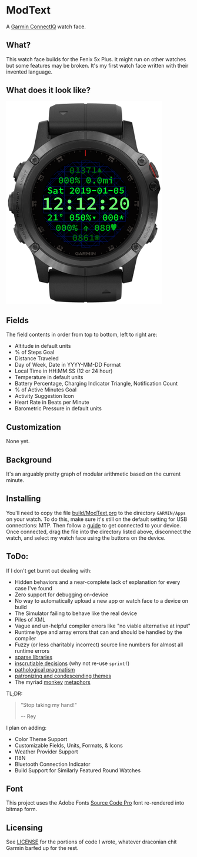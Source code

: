 # ModText
A [Garmin ConnectIQ](http://developer.garmin.com/connect-iq) watch face.

## What?
This watch face builds for the Fenix 5x Plus. It might run on other
watches but some features may be broken. It's my first watch face
written with their invented language.

## What does it look like?
![Screen Shot](screenshot.png)

## Fields
The field contents in order from top to bottom, left to right are:
- Altitude in default units
- % of Steps Goal
- Distance Traveled
- Day of Week, Date in YYYY-MM-DD Format
- Local Time in HH:MM:SS (12 or 24 hour)
- Temperature in default units
- Battery Percentage, Charging Indicator Triangle, Notification Count
- % of Active Minutes Goal
- Activity Suggestion Icon
- Heart Rate in Beats per Minute
- Barometric Pressure in default units

## Customization
None yet.

## Background
It's an arguably pretty graph of modular arithmetic based on the current
minute.

## Installing
You'll need to copy the file [build/ModText.prg](build/ModText.prg) to
the directory `GARMIN/Apps` on your watch. To do this, make sure it's still
on the default setting for USB connections: MTP. Then follow a [guide](https://support.google.com/android/answer/9064445?hl=en) 
to get connected to your device. Once connected, drag the file into the
directory listed above, disconnect the watch, and select my watch face
using the buttons on the device.

## ToDo:
If I don't get burnt out dealing with:

- Hidden behaviors and a near-complete lack of explanation for every
	case I've found 
- Zero support for debugging on-device
- No way to automatically upload a new app or watch face to a device
	on build
- The Simulator failing to behave like the real device
- Piles of XML
- Vague and un-helpful compiler errors like "no viable alternative at input"
- Runtime type and array errors that can and should be handled by the
	compiler
- Fuzzy (or less charitably incorrect) source line numbers for almost all runtime errors
- [sparse libraries](https://developer.garmin.com/downloads/connect-iq/monkey-c/doc/Toybox/Math.html)
- [inscrutiable decisions](https://developer.garmin.com/downloads/connect-iq/monkey-c/doc/Toybox/Lang.html#format) (why not re-use `sprintf`)
- [pathological pragmatism](https://developer.garmin.com/downloads/connect-iq/monkey-c/doc/Toybox/Time.html)
- [patronizing and condescending themes](https://developer.garmin.com/connect-iq/programmers-guide/monkey-c/)
- The myriad [monkey](https://developer.garmin.com/connect-iq/programmers-guide/shareable-libraries/) [metaphors](https://developer.garmin.com/connect-iq/programmers-guide/how-to-test/#runnoevil)
 
TL;DR:
> "Stop taking my hand!"
>
> -- Rey

I plan on adding:

- Color Theme Support
- Customizable Fields, Units, Formats, & Icons
- Weather Provider Support
- I18N
- Bluetooth Connection Indicator
- Build Support for Similarly Featured Round Watches

## Font
This project uses the Adobe Fonts [Source Code Pro](https://github.com/adobe-fonts/source-code-pro) font re-rendered
into bitmap form.

## Licensing
See [LICENSE](LICENSE) for the portions of code I wrote, whatever
draconian chit Garmin barfed up for the rest.

